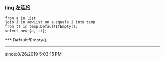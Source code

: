 
### linq 左连接 ###

	from a in list
    join i in newList on a equals i into temp
    from tt in temp.DefaultIfEmpty();
    select new {a, tt};

*** DefaultIfEmpty();

----------
since:8/26/2019 5:03:15 PM 